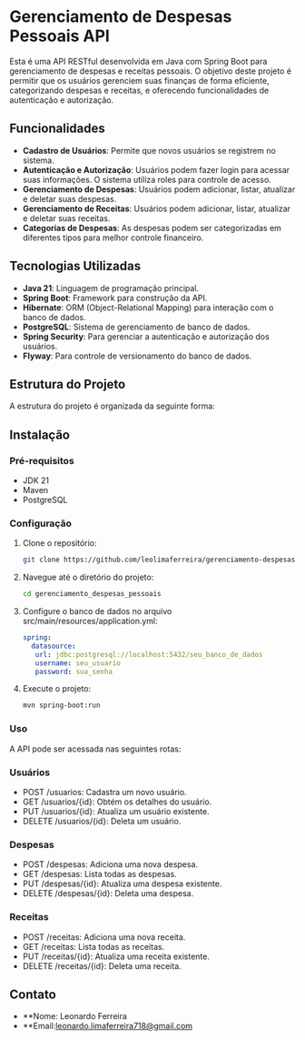 # Gerenciamento de Despesas Pessoais API

Esta é uma API RESTful desenvolvida em Java com Spring Boot para gerenciamento de despesas e receitas pessoais. O objetivo deste projeto é permitir que os usuários gerenciem suas finanças de forma eficiente, categorizando despesas e receitas, e oferecendo funcionalidades de autenticação e autorização.

## Funcionalidades

- **Cadastro de Usuários**: Permite que novos usuários se registrem no sistema.
- **Autenticação e Autorização**: Usuários podem fazer login para acessar suas informações. O sistema utiliza roles para controle de acesso.
- **Gerenciamento de Despesas**: Usuários podem adicionar, listar, atualizar e deletar suas despesas.
- **Gerenciamento de Receitas**: Usuários podem adicionar, listar, atualizar e deletar suas receitas.
- **Categorias de Despesas**: As despesas podem ser categorizadas em diferentes tipos para melhor controle financeiro.

## Tecnologias Utilizadas

- **Java 21**: Linguagem de programação principal.
- **Spring Boot**: Framework para construção da API.
- **Hibernate**: ORM (Object-Relational Mapping) para interação com o banco de dados.
- **PostgreSQL**: Sistema de gerenciamento de banco de dados.
- **Spring Security**: Para gerenciar a autenticação e autorização dos usuários.
- **Flyway**: Para controle de versionamento do banco de dados.

## Estrutura do Projeto

A estrutura do projeto é organizada da seguinte forma:


## Instalação

### Pré-requisitos

- JDK 21
- Maven
- PostgreSQL

### Configuração

1. Clone o repositório:
   ```bash
   git clone https://github.com/leolimaferreira/gerenciamento-despesas-pessoais.git
   ```
2. Navegue até o diretório do projeto:
   ```bash
   cd gerenciamento_despesas_pessoais
   ```
3. Configure o banco de dados no arquivo src/main/resources/application.yml:
   ```yml
   spring:
     datasource:
      url: jdbc:postgresql://localhost:5432/seu_banco_de_dados
      username: seu_usuario
      password: sua_senha
   ```
4. Execute o projeto:
   ```bash
   mvn spring-boot:run
   ```

### Uso
A API pode ser acessada nas seguintes rotas:

### Usuários

- POST /usuarios: Cadastra um novo usuário.
- GET /usuarios/{id}: Obtém os detalhes do usuário.
- PUT /usuarios/{id}: Atualiza um usuário existente.
- DELETE /usuarios/{id}: Deleta um usuário.

### Despesas

- POST /despesas: Adiciona uma nova despesa.
- GET /despesas: Lista todas as despesas.
- PUT /despesas/{id}: Atualiza uma despesa existente.
- DELETE /despesas/{id}: Deleta uma despesa.

### Receitas

- POST /receitas: Adiciona uma nova receita.
- GET /receitas: Lista todas as receitas.
- PUT /receitas/{id}: Atualiza uma receita existente.
- DELETE /receitas/{id}: Deleta uma receita.

## Contato
- **Nome: Leonardo Ferreira
- **Email:leonardo.limaferreira718@gmail.com


